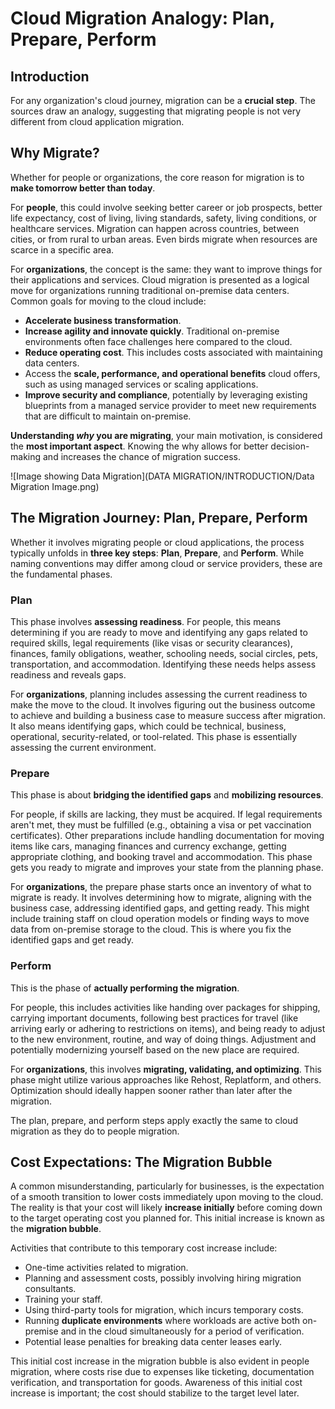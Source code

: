 # Cloud Migration Analogy: Plan, Prepare, Perform

## Introduction

For any organization's cloud journey, migration can be a **crucial step**. The sources draw an analogy, suggesting that migrating people is not very different from cloud application migration.

## Why Migrate?

Whether for people or organizations, the core reason for migration is to **make tomorrow better than today**.

For **people**, this could involve seeking better career or job prospects, better life expectancy, cost of living, living standards, safety, living conditions, or healthcare services. Migration can happen across countries, between cities, or from rural to urban areas. Even birds migrate when resources are scarce in a specific area.

For **organizations**, the concept is the same: they want to improve things for their applications and services. Cloud migration is presented as a logical move for organizations running traditional on-premise data centers. Common goals for moving to the cloud include:

*   **Accelerate business transformation**.
*   **Increase agility and innovate quickly**. Traditional on-premise environments often face challenges here compared to the cloud.
*   **Reduce operating cost**. This includes costs associated with maintaining data centers.
*   Access the **scale, performance, and operational benefits** cloud offers, such as using managed services or scaling applications.
*   **Improve security and compliance**, potentially by leveraging existing blueprints from a managed service provider to meet new requirements that are difficult to maintain on-premise.

**Understanding *why* you are migrating**, your main motivation, is considered the **most important aspect**. Knowing the why allows for better decision-making and increases the chance of migration success.

![Image showing Data Migration](DATA MIGRATION/INTRODUCTION/Data Migration Image.png)

## The Migration Journey: Plan, Prepare, Perform

Whether it involves migrating people or cloud applications, the process typically unfolds in **three key steps**: **Plan**, **Prepare**, and **Perform**. While naming conventions may differ among cloud or service providers, these are the fundamental phases.

### Plan

This phase involves **assessing readiness**. For people, this means determining if you are ready to move and identifying any gaps related to required skills, legal requirements (like visas or security clearances), finances, family obligations, weather, schooling needs, social circles, pets, transportation, and accommodation. Identifying these needs helps assess readiness and reveals gaps.

For **organizations**, planning includes assessing the current readiness to make the move to the cloud. It involves figuring out the business outcome to achieve and building a business case to measure success after migration. It also means identifying gaps, which could be technical, business, operational, security-related, or tool-related. This phase is essentially assessing the current environment.

### Prepare

This phase is about **bridging the identified gaps** and **mobilizing resources**.

For people, if skills are lacking, they must be acquired. If legal requirements aren't met, they must be fulfilled (e.g., obtaining a visa or pet vaccination certificates). Other preparations include handling documentation for moving items like cars, managing finances and currency exchange, getting appropriate clothing, and booking travel and accommodation. This phase gets you ready to migrate and improves your state from the planning phase.

For **organizations**, the prepare phase starts once an inventory of what to migrate is ready. It involves determining how to migrate, aligning with the business case, addressing identified gaps, and getting ready. This might include training staff on cloud operation models or finding ways to move data from on-premise storage to the cloud. This is where you fix the identified gaps and get ready.

### Perform

This is the phase of **actually performing the migration**.

For people, this includes activities like handing over packages for shipping, carrying important documents, following best practices for travel (like arriving early or adhering to restrictions on items), and being ready to adjust to the new environment, routine, and way of doing things. Adjustment and potentially modernizing yourself based on the new place are required.

For **organizations**, this involves **migrating, validating, and optimizing**. This phase might utilize various approaches like Rehost, Replatform, and others. Optimization should ideally happen sooner rather than later after the migration.

The plan, prepare, and perform steps apply exactly the same to cloud migration as they do to people migration.

## Cost Expectations: The Migration Bubble

A common misunderstanding, particularly for businesses, is the expectation of a smooth transition to lower costs immediately upon moving to the cloud. The reality is that your cost will likely **increase initially** before coming down to the target operating cost you planned for. This initial increase is known as the **migration bubble**.

Activities that contribute to this temporary cost increase include:

*   One-time activities related to migration.
*   Planning and assessment costs, possibly involving hiring migration consultants.
*   Training your staff.
*   Using third-party tools for migration, which incurs temporary costs.
*   Running **duplicate environments** where workloads are active both on-premise and in the cloud simultaneously for a period of verification.
*   Potential lease penalties for breaking data center leases early.

This initial cost increase in the migration bubble is also evident in people migration, where costs rise due to expenses like ticketing, documentation verification, and transportation for goods. Awareness of this initial cost increase is important; the cost should stabilize to the target level later.
```
